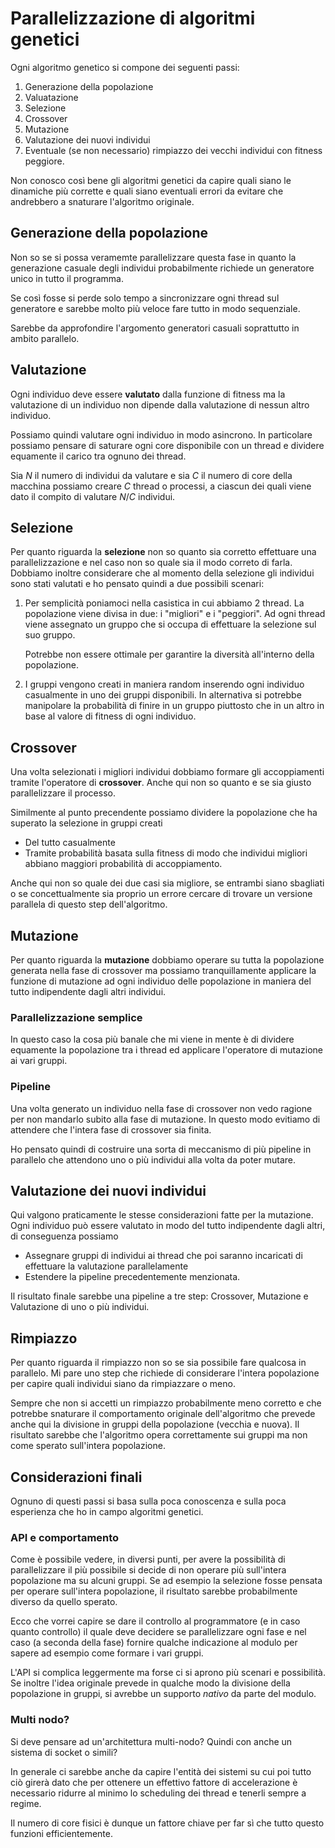 # Parallelizzazione di algoritmi genetici

Ogni algoritmo genetico si compone dei seguenti passi:

1. Generazione della popolazione
2. Valuatazione
3. Selezione
4. Crossover
5. Mutazione
6. Valutazione dei nuovi individui
7. Eventuale (se non necessario) rimpiazzo dei vecchi
   individui con fitness peggiore.

Non conosco così bene gli algoritmi genetici da capire
quali siano le dinamiche più corrette e quali siano
eventuali errori da evitare che andrebbero a snaturare
l'algoritmo originale.

## Generazione della popolazione

Non so se si possa veramemte parallelizzare questa fase in
quanto la generazione casuale degli individui probabilmente
richiede un generatore unico in tutto il programma.

Se così fosse si perde solo tempo a sincronizzare ogni thread
sul generatore e sarebbe molto più veloce fare tutto in modo
sequenziale.

Sarebbe da approfondire l'argomento generatori casuali
soprattutto in ambito parallelo.

## Valutazione

Ogni individuo deve essere **valutato** dalla funzione di
fitness ma la valutazione di un individuo non dipende
dalla valutazione di nessun altro individuo.

Possiamo quindi valutare ogni individuo in modo asincrono.
In particolare possiamo pensare di saturare ogni core
disponibile con un thread e dividere equamente il carico
tra ognuno dei thread.

Sia $N$ il numero di individui da valutare e sia $C$ il
numero di core della macchina possiamo creare $C$ thread
o processi, a ciascun dei quali viene dato il compito di
valutare $N / C$ individui.

## Selezione

Per quanto riguarda la **selezione** non so quanto sia
corretto effettuare una parallelizzazione e nel caso non
so quale sia il modo correto di farla. Dobbiamo inoltre
considerare che al momento della selezione gli individui sono
stati valutati e ho pensato quindi a due possibili scenari:

1. Per semplicità poniamoci nella casistica in cui abbiamo
   2 thread. La popolazione viene divisa in due: i "migliori"
   e i "peggiori". Ad ogni thread viene assegnato un gruppo
   che si occupa di effettuare la selezione sul suo gruppo.

   Potrebbe non essere ottimale per garantire la diversità
   all'interno della popolazione.

2. I gruppi vengono creati in maniera random inserendo ogni
   individuo casualmente in uno dei gruppi disponibili. In
   alternativa si potrebbe manipolare la probabilità di
   finire in un gruppo piuttosto che in un altro in base
   al valore di fitness di ogni individuo.

## Crossover

Una volta selezionati i migliori individui dobbiamo formare
gli accoppiamenti tramite l'operatore di **crossover**.
Anche qui non so quanto e se sia giusto parallelizzare il
processo.

Similmente al punto precendente possiamo dividere la
popolazione che ha superato la selezione in gruppi creati

- Del tutto casualmente
- Tramite probabilità basata sulla fitness di modo che
  individui migliori abbiano maggiori probabilità di
  accoppiamento.

Anche qui non so quale dei due casi sia migliore, se
entrambi siano sbagliati o se concettualmente sia proprio
un errore cercare di trovare un versione parallela di
questo step dell'algoritmo.

## Mutazione

Per quanto riguarda la **mutazione** dobbiamo operare su
tutta la popolazione generata nella fase di crossover ma
possiamo tranquillamente applicare la funzione di mutazione
ad ogni individuo delle popolazione in maniera del tutto
indipendente dagli altri individui.

### Parallelizzazione semplice

In questo caso la cosa più banale che mi viene in mente è
di dividere equamente la popolazione tra i thread ed
applicare l'operatore di mutazione ai vari gruppi.

### Pipeline

Una volta generato un individuo nella fase di crossover
non vedo ragione per non mandarlo subito alla fase di
mutazione. In questo modo evitiamo di attendere che l'intera
fase di crossover sia finita.

Ho pensato quindi di costruire una sorta di meccanismo di
più pipeline in parallelo che attendono uno o più individui
alla volta da poter mutare.

## Valutazione dei nuovi individui

Qui valgono praticamente le stesse considerazioni fatte
per la mutazione. Ogni individuo può essere valutato in
modo del tutto indipendente dagli altri, di conseguenza
possiamo

- Assegnare gruppi di individui ai thread che poi saranno
  incaricati di effettuare la valutazione parallelamente
- Estendere la pipeline precedentemente menzionata.

Il risultato finale sarebbe una pipeline a tre step:
Crossover, Mutazione e Valutazione di uno o più individui.

## Rimpiazzo

Per quanto riguarda il rimpiazzo non so se sia possibile
fare qualcosa in parallelo. Mi pare uno step che richiede
di considerare l'intera popolazione per capire quali
individui siano da rimpiazzare o meno.

Sempre che non si accetti un rimpiazzo probabilmente meno
corretto e che potrebbe snaturare il comportamento originale
dell'algoritmo che prevede anche qui la divisione in gruppi
della popolazione (vecchia e nuova). Il risultato sarebbe
che l'algoritmo opera correttamente sui gruppi ma non come
sperato sull'intera popolazione.

## Considerazioni finali

Ognuno di questi passi si basa sulla poca conoscenza e sulla
poca esperienza che ho in campo algoritmi genetici.

### API e comportamento

Come è possibile vedere, in diversi punti, per avere la
possibilità di parallelizzare il più possibile si decide
di non operare più sull'intera popolazione ma su alcuni
gruppi. Se ad esempio la selezione fosse pensata per operare
sull'intera popolazione, il risultato sarebbe probabilmente
diverso da quello sperato.

Ecco che vorrei capire se dare il controllo al programmatore
(e in caso quanto controllo) il quale deve decidere se
parallelizzare ogni fase e nel caso (a seconda della fase)
fornire qualche indicazione al modulo per sapere ad esempio
come formare i vari gruppi.

L'API si complica leggermente ma forse ci si aprono più
scenari e possibilità. Se inoltre l'idea originale prevede
in qualche modo la divisione della popolazione in gruppi,
si avrebbe un supporto _nativo_ da parte del modulo.

### Multi nodo?

Si deve pensare ad un'architettura multi-nodo? Quindi con
anche un sistema di socket o simili?

In generale ci sarebbe anche da capire l'entità dei sistemi
su cui poi tutto ciò girerà dato che per ottenere un
effettivo fattore di accelerazione è necessario ridurre al
minimo lo scheduling dei thread e tenerli sempre a regime.

Il numero di core fisici è dunque un fattore chiave per
far sì che tutto questo funzioni efficientemente.
